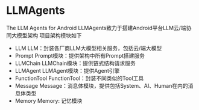 # LLMAgents
The LLM Agents for Android
LLMAgents致力于搭建Android平台LLM云/端协同大模型架构
项目架构模块如下
+ LLM
LLM：封装各厂商LLM大模型相关服务，包括云/端大模型
+ Prompt
Prompt模块：提供架构中所有Prompt搭建服务
+ LLMChain
LLMChain模块：提供链式结构请求服务
+ LLMAgent
LLMAgent模块：提供Agent引擎
+ FunctionTool
FunctionTool：封装不同类似的Tool工具
+ Message
Message：消息体模块，提供包括System、AI、Human在内的消息体类型
+ Memory
Memory: 记忆模块
